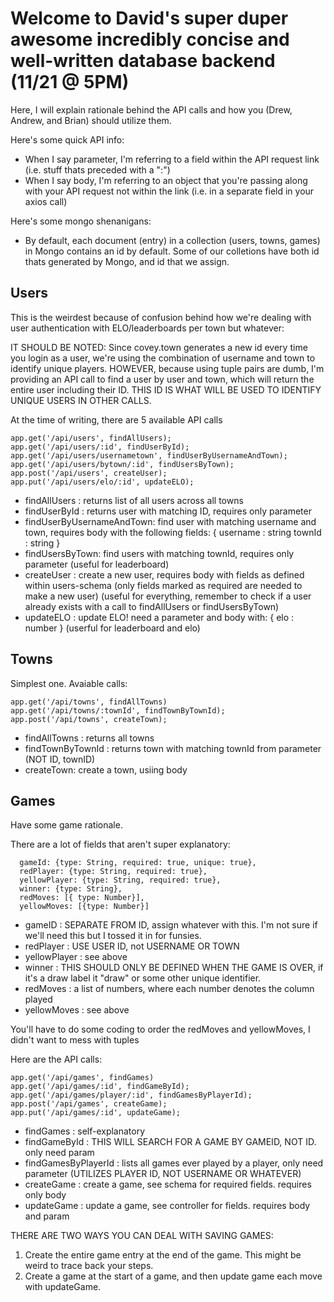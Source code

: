 # Welcome to David's super duper awesome incredibly concise and well-written database backend (11/21 @ 5PM)

Here, I will explain rationale behind the API calls and how you (Drew, Andrew, and Brian) should utilize them.

Here's some quick API info:
- When I say parameter, I'm referring to a field within the API request link (i.e. stuff thats preceded with a ":")
- When I say body, I'm referring to an object that you're passing along with your API request not within the link (i.e. in a separate field in your axios call)

Here's some mongo shenanigans:
- By default, each document (entry) in a collection (users, towns, games) in Mongo contains an id by default. Some of our colletions have both id thats generated by Mongo, and id that we assign.

## Users

This is the weirdest because of confusion behind how we're dealing with user authentication with ELO/leaderboards per town but whatever:

IT SHOULD BE NOTED: Since covey.town generates a new id every time you login as a user, we're using the combination of username and town to identify unique players. HOWEVER, because using tuple pairs are dumb, I'm providing an API call to find a user by user and town, which will return the entire user including their ID. THIS ID IS WHAT WILL BE USED TO IDENTIFY UNIQUE USERS IN OTHER CALLS.

At the time of writing, there are 5 available API calls

    app.get('/api/users', findAllUsers);
    app.get('/api/users/:id', findUserById);
    app.get('/api/users/usernametown', findUserByUsernameAndTown);
    app.get('/api/users/bytown/:id', findUsersByTown);
    app.post('/api/users', createUser);
    app.put('/api/users/elo/:id', updateELO);
    
- findAllUsers : returns list of all users across all towns
- findUserById : returns user with matching ID, requires only parameter
- findUserByUsernameAndTown: find user with matching username and town, requires body with the following fields:
{
    username : string
    townId : string
}
- findUsersByTown: find users with matching townId, requires only parameter (useful for leaderboard)
- createUser : create a new user, requires body with fields as defined within users-schema (only fields marked as required are needed to make a new user) (useful for everything, remember to check if a user already exists with a call to findAllUsers or findUsersByTown)
- updateELO : update ELO! need a parameter and body with: { elo : number } (userful for leaderboard and elo)

## Towns

Simplest one. Avaiable calls:

    app.get('/api/towns', findAllTowns)
    app.get('/api/towns/:townId', findTownByTownId);
    app.post('/api/towns', createTown);

- findAllTowns : returns all towns
- findTownByTownId : returns town with matching townId from parameter (NOT ID, townID)
- createTown: create a town, usiing body

## Games

Have some game rationale.

There are a lot of fields that aren't super explanatory:
```
  gameId: {type: String, required: true, unique: true},
  redPlayer: {type: String, required: true},
  yellowPlayer: {type: String, required: true},
  winner: {type: String},
  redMoves: [{ type: Number}],
  yellowMoves: [{type: Number}]
```

- gameID : SEPARATE FROM ID, assign whatever with this. I'm not sure if we'll need this but I tossed it in for funsies.
- redPlayer : USE USER ID, not USERNAME OR TOWN
- yellowPlayer : see above
- winner : THIS SHOULD ONLY BE DEFINED WHEN THE GAME IS OVER, if it's a draw label it "draw" or some other unique identifier.
- redMoves : a list of numbers, where each number denotes the column played
- yellowMoves : see above

You'll have to do some coding to order the redMoves and yellowMoves, I didn't want to mess with tuples

Here are the API calls:

    app.get('/api/games', findGames)
    app.get('/api/games/:id', findGameById);
    app.get('/api/games/player/:id', findGamesByPlayerId);
    app.post('/api/games', createGame);
    app.put('/api/games/:id', updateGame);

- findGames : self-explanatory
- findGameById : THIS WILL SEARCH FOR A GAME BY GAMEID, NOT ID. only need param
- findGamesByPlayerId : lists all games ever played by a player, only need parameter (UTILIZES PLAYER ID, NOT USERNAME OR WHATEVER)
- createGame : create a game, see schema for required fields. requires only body
- updateGame : update a game, see controller for fields. requires body and param

THERE ARE TWO WAYS YOU CAN DEAL WITH SAVING GAMES:
1. Create the entire game entry at the end of the game. This might be weird to trace back your steps.
2. Create a game at the start of a game, and then update game each move with updateGame. 